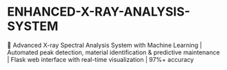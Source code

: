 # ENHANCED-X-RAY-ANALYSIS-SYSTEM
🔬 Advanced X-ray Spectral Analysis System with Machine Learning | Automated peak detection, material identification &amp; predictive maintenance | Flask web interface with real-time visualization | 97%+ accuracy
